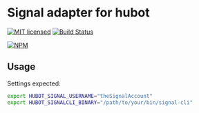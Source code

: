 # Signal adapter for hubot
[![MIT licensed](https://img.shields.io/badge/license-MIT-blue.svg)](https://tldrlegal.com/license/mit-license#summary)
[![Build Status](https://travis-ci.org/agileek/hubot-signal.svg?branch=master)](https://travis-ci.org/agileek/hubot-signal)

[![NPM](https://nodei.co/npm/hubot-signal.png?downloads=true&downloadRank=true&stars=true)](https://nodei.co/npm/hubot-signal/)

## Usage

Settings expected:

```bash
export HUBOT_SIGNAL_USERNAME="theSignalAccount"
export HUBOT_SIGNALCLI_BINARY="/path/to/your/bin/signal-cli"
```

